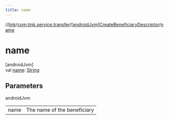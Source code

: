 ```yaml
---
title: name
---
```

//[link](../../../index.html)/[com.tink.service.transfer](../index.html)/[[androidJvm]CreateBeneficiaryDescriptor](index.html)/[name](name.html)



# name



[androidJvm]\
val [name](name.html): [String](https://kotlinlang.org/api/latest/jvm/stdlib/kotlin/-string/index.html)



## Parameters


androidJvm

| | |
|---|---|
| name | The name of the beneficiary |





